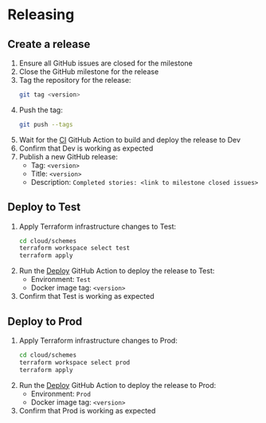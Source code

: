 # Releasing

## Create a release

1. Ensure all GitHub issues are closed for the milestone
1. Close the GitHub milestone for the release
1. Tag the repository for the release:
   ```bash
   git tag <version>
   ```
1. Push the tag:
   ```bash
   git push --tags
   ```
1. Wait for the [CI](https://github.com/acteng/schemes/actions/workflows/ci.yml) GitHub Action to build and deploy the release to Dev
1. Confirm that Dev is working as expected
1. Publish a new GitHub release:
   * Tag: `<version>`
   * Title: `<version>`
   * Description: `Completed stories: <link to milestone closed issues>` 

## Deploy to Test

1. Apply Terraform infrastructure changes to Test:
   ```bash
   cd cloud/schemes
   terraform workspace select test
   terraform apply
   ```
1. Run the [Deploy](https://github.com/acteng/schemes/actions/workflows/deploy.yml) GitHub Action to deploy the release to Test:
   * Environment: `Test`
   * Docker image tag: `<version>`
1. Confirm that Test is working as expected

## Deploy to Prod

1. Apply Terraform infrastructure changes to Prod:
   ```bash
   cd cloud/schemes
   terraform workspace select prod
   terraform apply
   ```
1. Run the [Deploy](https://github.com/acteng/schemes/actions/workflows/deploy.yml) GitHub Action to deploy the release to Prod:
   * Environment: `Prod`
   * Docker image tag: `<version>`
1. Confirm that Prod is working as expected
